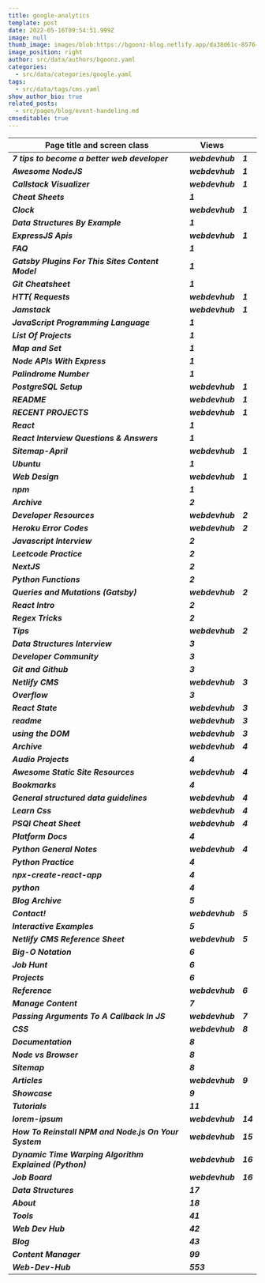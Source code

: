 ```yaml
---
title: google-analytics
template: post
date: 2022-05-16T09:54:51.999Z
image: null
thumb_image: images/blob:https://bgoonz-blog.netlify.app/da38d61c-8576-4889-baf3-77ef84cc720e
image_position: right
author: src/data/authors/bgoonz.yaml
categories:
  - src/data/categories/google.yaml
tags:
  - src/data/tags/cms.yaml
show_author_bio: true
related_posts:
  - src/pages/blog/event-handeling.md
cmseditable: true
---
```


| **Page title and screen class**                         | **Views**       |          |
| ------------------------------------------------------- | --------------- | -------- |
| **_7 tips to become a better web developer_**           | **_webdevhub_** | **_1_**  |
| **_Awesome NodeJS_**                                    | **_webdevhub_** | **_1_**  |
| **_Callstack Visualizer_**                              | **_webdevhub_** | **_1_**  |
| **_Cheat Sheets_**                                      | **_1_**         |          |
| **_Clock_**                                             | **_webdevhub_** | **_1_**  |
| **_Data Structures By Example_**                        | **_1_**         |          |
| **_ExpressJS Apis_**                                    | **_webdevhub_** | **_1_**  |
| **_FAQ_**                                               | **_1_**         |          |
| **_Gatsby Plugins For This Sites Content Model_**       | **_1_**         |          |
| **_Git Cheatsheet_**                                    | **_1_**         |          |
| **_HTT{ Requests_**                                     | **_webdevhub_** | **_1_**  |
| **_Jamstack_**                                          | **_webdevhub_** | **_1_**  |
| **_JavaScript Programming Language_**                   | **_1_**         |          |
| **_List Of Projects_**                                  | **_1_**         |          |
| **_Map and Set_**                                       | **_1_**         |          |
| **_Node APIs With Express_**                            | **_1_**         |          |
| **_Palindrome Number_**                                 | **_1_**         |          |
| **_PostgreSQL Setup_**                                  | **_webdevhub_** | **_1_**  |
| **_README_**                                            | **_webdevhub_** | **_1_**  |
| **_RECENT PROJECTS_**                                   | **_webdevhub_** | **_1_**  |
| **_React_**                                             | **_1_**         |          |
| **_React Interview Questions & Answers_**               | **_1_**         |          |
| **_Sitemap-April_**                                     | **_webdevhub_** | **_1_**  |
| **_Ubuntu_**                                            | **_1_**         |          |
| **_Web Design_**                                        | **_webdevhub_** | **_1_**  |
| **_npm_**                                               | **_1_**         |          |
| **_Archive_**                                           | **_2_**         |          |
| **_Developer Resources_**                               | **_webdevhub_** | **_2_**  |
| **_Heroku Error Codes_**                                | **_webdevhub_** | **_2_**  |
| **_Javascript Interview_**                              | **_2_**         |          |
| **_Leetcode Practice_**                                 | **_2_**         |          |
| **_NextJS_**                                            | **_2_**         |          |
| **_Python Functions_**                                  | **_2_**         |          |
| **_Queries and Mutations (Gatsby)_**                    | **_webdevhub_** | **_2_**  |
| **_React Intro_**                                       | **_2_**         |          |
| **_Regex Tricks_**                                      | **_2_**         |          |
| **_Tips_**                                              | **_webdevhub_** | **_2_**  |
| **_Data Structures Interview_**                         | **_3_**         |          |
| **_Developer Community_**                               | **_3_**         |          |
| **_Git and Github_**                                    | **_3_**         |          |
| **_Netlify CMS_**                                       | **_webdevhub_** | **_3_**  |
| **_Overflow_**                                          | **_3_**         |          |
| **_React State_**                                       | **_webdevhub_** | **_3_**  |
| **_readme_**                                            | **_webdevhub_** | **_3_**  |
| **_using the DOM_**                                     | **_webdevhub_** | **_3_**  |
| **_Archive_**                                           | **_webdevhub_** | **_4_**  |
| **_Audio Projects_**                                    | **_4_**         |          |
| **_Awesome Static Site Resources_**                     | **_webdevhub_** | **_4_**  |
| **_Bookmarks_**                                         | **_4_**         |          |
| **_General structured data guidelines_**                | **_webdevhub_** | **_4_**  |
| **_Learn Css_**                                         | **_webdevhub_** | **_4_**  |
| **_PSQl Cheat Sheet_**                                  | **_webdevhub_** | **_4_**  |
| **_Platform Docs_**                                     | **_4_**         |          |
| **_Python General Notes_**                              | **_webdevhub_** | **_4_**  |
| **_Python Practice_**                                   | **_4_**         |          |
| **_npx-create-react-app_**                              | **_4_**         |          |
| **_python_**                                            | **_4_**         |          |
| **_Blog Archive_**                                      | **_5_**         |          |
| **_Contact!_**                                          | **_webdevhub_** | **_5_**  |
| **_Interactive Examples_**                              | **_5_**         |          |
| **_Netlify CMS Reference Sheet_**                       | **_webdevhub_** | **_5_**  |
| **_Big-O Notation_**                                    | **_6_**         |          |
| **_Job Hunt_**                                          | **_6_**         |          |
| **_Projects_**                                          | **_6_**         |          |
| **_Reference_**                                         | **_webdevhub_** | **_6_**  |
| **_Manage Content_**                                    | **_7_**         |          |
| **_Passing Arguments To A Callback In JS_**             | **_webdevhub_** | **_7_**  |
| **_CSS_**                                               | **_webdevhub_** | **_8_**  |
| **_Documentation_**                                     | **_8_**         |          |
| **_Node vs Browser_**                                   | **_8_**         |          |
| **_Sitemap_**                                           | **_8_**         |          |
| **_Articles_**                                          | **_webdevhub_** | **_9_**  |
| **_Showcase_**                                          | **_9_**         |          |
| **_Tutorials_**                                         | **_11_**        |          |
| **_lorem-ipsum_**                                       | **_webdevhub_** | **_14_** |
| **_How To Reinstall NPM and Node.js On Your System_**   | **_webdevhub_** | **_15_** |
| **_Dynamic Time Warping Algorithm Explained (Python)_** | **_webdevhub_** | **_16_** |
| **_Job Board_**                                         | **_webdevhub_** | **_16_** |
| **_Data Structures_**                                   | **_17_**        |          |
| **_About_**                                             | **_18_**        |          |
| **_Tools_**                                             | **_41_**        |          |
| **_Web Dev Hub_**                                       | **_42_**        |          |
| **_Blog_**                                              | **_43_**        |          |
| **_Content Manager_**                                   | **_99_**        |          |
| **_Web-Dev-Hub_**                                       | **_553_**       |          |
